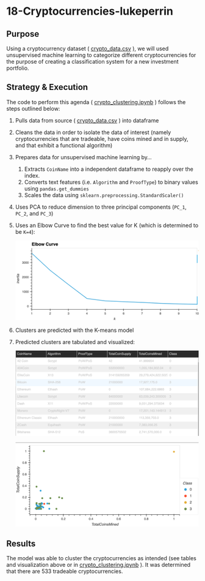# 18-Cryptocurrencies-lukeperrin



## Purpose

Using a cryptocurrency dataset ( [crypto_data.csv](Resources/crypto_data.csv) ), we will used unsupervised machine learning to categorize different cryptocurrencies for the purpose of creating a classification system for a new investment portfolio.

## Strategy & Execution

The code to perform this agenda ( [crypto_clustering.ipynb](crypto_clustering.ipynb) ) follows the steps outlined below:

1. Pulls data from source ( [crypto_data.csv](Resources/crypto_data.csv) ) into dataframe

2. Cleans the data in order to isolate the data of interest (namely cryptocurrencies that are tradeable, have coins mined and in supply, and that exhibit a functional algorithm)

3. Prepares data for unsupervised machine learning by…

   1. Extracts `CoinName` into a independent dataframe to reapply over the index.
   2. Converts text features (i.e. `Algorithm` and `ProofType`) to binary values using `pandas.get_dummies`
   3. Scales the data using `sklearn.preprocessing.StandardScaler()`

4. Uses PCA to reduce dimension to three principal components (`PC_1`, `PC_2`, and `PC_3`)

5. Uses an Elbow Curve to find the best value for K (which is determined to be `K=4`):

   ![Screen Shot 2022-07-01 at 11.48.34](README.Resources/Screen%20Shot%202022-07-01%20at%2011.48.34.png)

6. Clusters are predicted with the K-means model

7. Predicted clusters are tabulated and visualized:

   ![Screen Shot 2022-07-01 at 11.51.51](README.Resources/Screen%20Shot%202022-07-01%20at%2011.51.51.png)

   ![Screen Shot 2022-07-01 at 11.52.27](README.Resources/Screen%20Shot%202022-07-01%20at%2011.52.27.png)



## Results

The model was able to cluster the cryptocurrencies as intended (see tables and visualization above or in  [crypto_clustering.ipynb](crypto_clustering.ipynb) ). It was determined that there are 533 tradeable cryptocurrencies.

